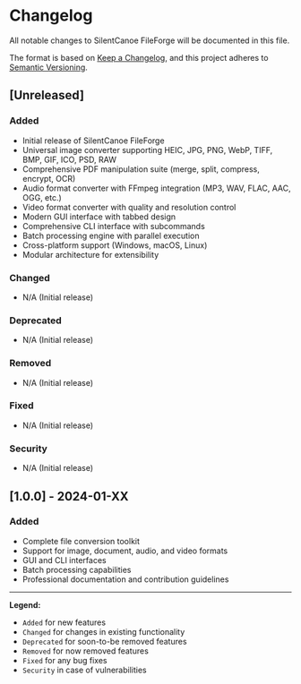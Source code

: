 # Changelog

All notable changes to SilentCanoe FileForge will be documented in this file.

The format is based on [Keep a Changelog](https://keepachangelog.com/en/1.0.0/),
and this project adheres to [Semantic Versioning](https://semver.org/spec/v2.0.0.html).

## [Unreleased]

### Added
- Initial release of SilentCanoe FileForge
- Universal image converter supporting HEIC, JPG, PNG, WebP, TIFF, BMP, GIF, ICO, PSD, RAW
- Comprehensive PDF manipulation suite (merge, split, compress, encrypt, OCR)
- Audio format converter with FFmpeg integration (MP3, WAV, FLAC, AAC, OGG, etc.)
- Video format converter with quality and resolution control
- Modern GUI interface with tabbed design
- Comprehensive CLI interface with subcommands
- Batch processing engine with parallel execution
- Cross-platform support (Windows, macOS, Linux)
- Modular architecture for extensibility

### Changed
- N/A (Initial release)

### Deprecated
- N/A (Initial release)

### Removed
- N/A (Initial release)

### Fixed
- N/A (Initial release)

### Security
- N/A (Initial release)

## [1.0.0] - 2024-01-XX

### Added
- Complete file conversion toolkit
- Support for image, document, audio, and video formats
- GUI and CLI interfaces
- Batch processing capabilities
- Professional documentation and contribution guidelines

---

**Legend:**
- `Added` for new features
- `Changed` for changes in existing functionality
- `Deprecated` for soon-to-be removed features
- `Removed` for now removed features
- `Fixed` for any bug fixes
- `Security` in case of vulnerabilities